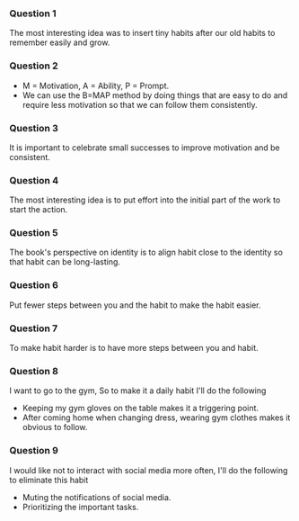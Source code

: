 ### Question 1
The most interesting idea was to insert tiny habits after our old habits to remember easily and grow.

### Question 2
* M = Motivation, A = Ability, P = Prompt.
* We can use the B=MAP method by doing things that are easy to do and require less motivation so that we can follow them consistently.

### Question 3
It is important to celebrate small successes to improve motivation and be consistent.

### Question 4
The most interesting idea is to put effort into the initial part of the work to start the action.

### Question 5
The book's perspective on identity is to align habit close to the identity so that habit can be long-lasting.

### Question 6
Put fewer steps between you and the habit to make the habit easier.

### Question 7
To make habit harder is to have more steps between you and habit.

### Question 8
I want to go to the gym, So to make it a daily habit I'll do the following
* Keeping my gym gloves on the table makes it a triggering point.
* After coming home when changing dress, wearing gym clothes makes it obvious to follow.

### Question 9
I would like not to interact with social media more often, I'll do the following to eliminate this habit
* Muting the notifications of social media.
* Prioritizing the important tasks.

